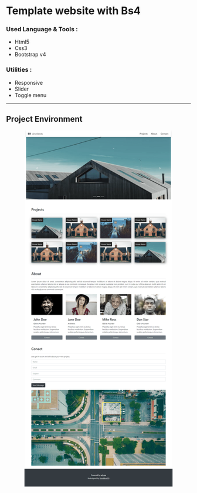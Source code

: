 # Template website with Bs4
### Used Language & Tools :
- Html5
- Css3
- Bootstrap v4
### Utilities :
- Responsive
- Slider
- Toggle menu
---
## Project Environment
<p align="center">
  <kbd>
   <img  src="https://github.com/gooddevil79/Template-website-with-Bs4/blob/main/screencapture-127-0-0-1-5501-index-html-2021-10-05-23_24_32-min.png" width="80%" style="border:2pxsolid;"></kbd>
</p>